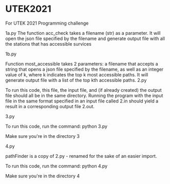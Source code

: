# UTEK2021
For UTEK 2021 Programming challenge

1a.py
 The function acc_check takes a filename (str) as a parameter. It will open the json file specified by the filename and generate output file with all the stations that has accessible survices

1b.py

 Function most_accessible takes 2 parameters: a filename that accepts a string that opens a json file specified by the filename, as well as an integer value of k, where k indicates the top k most accessible paths. It will generate output file with a list of the top kth accessible paths. 
2.py

To run this code, this file, the input file, and (if already created) the output file should all be in the same directory. Running the program with the input file in the same format specified in an input file called 2.in should yield a result in a corresponding output file 2.out. 

3.py

To run this code, run the command: python 3.py 

Make sure you're in the directory 3

4.py

pathFinder is a copy of 2.py - renamed for the sake of an easier import.

To run this code, run the command: python 4.py

Make sure you're in the directory 4
